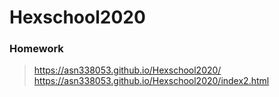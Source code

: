 # Hexschool2020

### Homework
> https://asn338053.github.io/Hexschool2020/
> https://asn338053.github.io/Hexschool2020/index2.html

